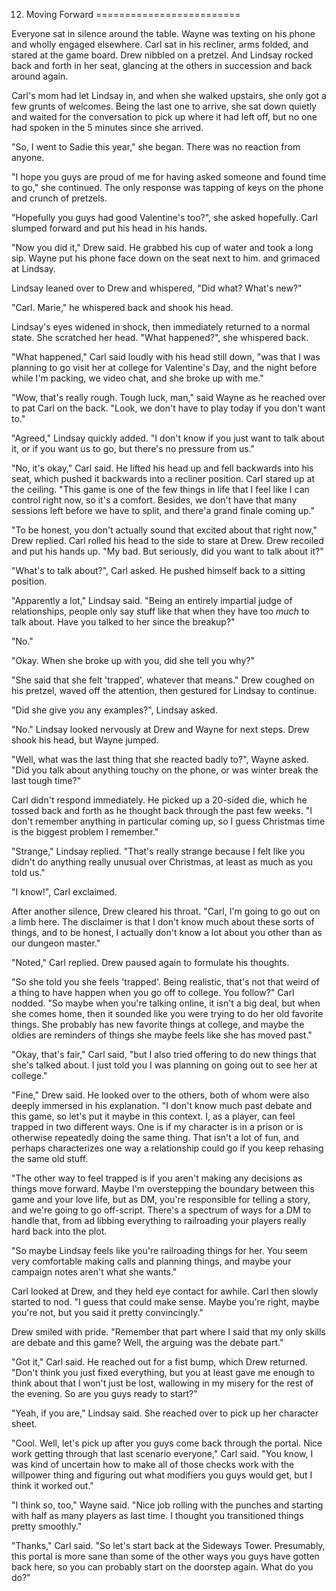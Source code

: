 12. Moving Forward
=========================

Everyone sat in silence around the table. Wayne was texting on his phone and wholly engaged elsewhere. Carl sat in his recliner, arms folded, and stared at the game board. Drew nibbled on a pretzel. And Lindsay rocked back and forth in her seat, glancing at the others in succession and back around again.

Carl's mom had let Lindsay in, and when she walked upstairs, she only got a few grunts of welcomes. Being the last one to arrive, she sat down quietly and waited for the conversation to pick up where it had left off, but no one had spoken in the 5 minutes since she arrived.

"So, I went to Sadie this year," she began. There was no reaction from anyone.

"I hope you guys are proud of me for having asked someone and found time to go," she continued. The only response was tapping of keys on the phone and crunch of pretzels.

"Hopefully you guys had good Valentine's too?", she asked hopefully. Carl slumped forward and put his head in his hands.

"Now you did it," Drew said. He grabbed his cup of water and took a long sip. Wayne put his phone face down on the seat next to him. and grimaced at Lindsay.

Lindsay leaned over to Drew and whispered, "Did what? What's new?"

"Carl. Marie," he whispered back and shook his head.

Lindsay's eyes widened in shock, then immediately returned to a normal state. She scratched her head. "What happened?", she whispered back.

"What happened," Carl said loudly with his head still down, "was that I was planning to go visit her at college for Valentine's Day, and the night before while I'm packing, we video chat, and she broke up with me."

"Wow, that's really rough. Tough luck, man," said Wayne as he reached over to pat Carl on the back. "Look, we don't have to play today if you don't want to."

"Agreed," Lindsay quickly added. "I don't know if you just want to talk about it, or if you want us to go, but there's no pressure from us."

"No, it's okay," Carl said. He lifted his head up and fell backwards into his seat, which pushed it backwards into a recliner position. Carl stared up at the ceiling. "This game is one of the few things in life that I feel like I can control right now, so it's a comfort. Besides, we don't have that many sessions left before we have to split, and there'a grand finale coming up."

"To be honest, you don't actually sound that excited about that right now," Drew replied. Carl rolled his head to the side to stare at Drew. Drew recoiled and put his hands up. "My bad. But seriously, did you want to talk about it?"

"What's to talk about?", Carl asked. He pushed himself back to a sitting position.

"Apparently a lot," Lindsay said. "Being an entirely impartial judge of relationships, people only say stuff like that when they have too _much_ to talk about. Have you talked to her since the breakup?"

"No."

"Okay. When she broke up with you, did she tell you why?"

"She said that she felt 'trapped', whatever that means." Drew coughed on his pretzel, waved off the attention, then gestured for Lindsay to continue.

"Did she give you any examples?", Lindsay asked.

"No." Lindsay looked nervously at Drew and Wayne for next steps. Drew shook his head, but Wayne jumped.

"Well, what was the last thing that she reacted badly to?", Wayne asked. "Did you talk about anything touchy on the phone, or was winter break the last tough time?"

Carl didn't respond immediately. He picked up a 20-sided die, which he tossed back and forth as he thought back through the past few weeks. "I don't remember anything in particular coming up, so I guess Christmas time is the biggest problem I remember."

"Strange," Lindsay replied. "That's really strange because I felt like you didn't do anything really unusual over Christmas, at least as much as you told us."

"I know!", Carl exclaimed. 

After another silence, Drew cleared his throat. "Carl, I'm going to go out on a limb here. The disclaimer is that I don't know much about these sorts of things, and to be honest, I actually don't know a lot about you other than as our dungeon master."

"Noted," Carl replied. Drew paused again to formulate his thoughts.

"So she told you she feels 'trapped'. Being realistic, that's not that weird of a thing to have happen when you go off to college. You follow?" Carl nodded. "So maybe when you're talking online, it isn't a big deal, but when she comes home, then it sounded like you were trying to do her old favorite things. She probably has new favorite things at college, and maybe the oldies are reminders of things she maybe feels like she has moved past."

"Okay, that's fair," Carl said, "but I also tried offering to do new things that she's talked about. I just told you I was planning on going out to see her at college."

"Fine," Drew said. He looked over to the others, both of whom were also deeply immersed in his explanation. "I don't know much past debate and this game, so let's put it maybe in this context. I, as a player, can feel trapped in two different ways. One is if my character is in a prison or is otherwise repeatedly doing the same thing. That isn't a lot of fun, and perhaps characterizes one way a relationship could go if you keep rehasing the same old stuff.

"The other way to feel trapped is if you aren't making any decisions as things move forward. Maybe I'm overstepping the boundary between this game and your love life, but as DM, you're responsible for telling a story, and we're going to go off-script. There's a spectrum of ways for a DM to handle that, from ad libbing everything to railroading your players really hard back into the plot.

"So maybe Lindsay feels like you're railroading things for her. You seem very comfortable making calls and planning things, and maybe your campaign notes aren't what she wants."

Carl looked at Drew, and they held eye contact for awhile. Carl then slowly started to nod. "I guess that could make sense. Maybe you're right, maybe you're not, but you said it pretty convincingly."

Drew smiled with pride. "Remember that part where I said that my only skills are debate and this game? Well, the arguing was the debate part."

"Got it," Carl said. He reached out for a fist bump, which Drew returned. "Don't think you just fixed everything, but you at least gave me enough to think about that I won't just be lost, wallowing in my misery for the rest of the evening. So are you guys ready to start?"

"Yeah, if you are," Lindsay said. She reached over to pick up her character sheet.

"Cool. Well, let's pick up after you guys come back through the portal. Nice work getting through that last scenario everyone," Carl said. "You know, I was kind of uncertain how to make all of those checks work with the willpower thing and figuring out what modifiers you guys would get, but I think it worked out."

"I think so, too," Wayne said. "Nice job rolling with the punches and starting with half as many players as last time. I thought you transitioned things pretty smoothly."

"Thanks," Carl said. "So let's start back at the Sideways Tower. Presumably, this portal is more sane than some of the other ways you guys have gotten back here, so you can probably start on the doorstep again. What do you do?"
